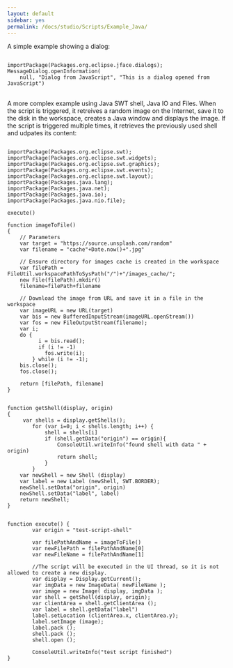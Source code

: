 ```yaml
---
layout: default
sidebar: yes
permalink: /docs/studio/Scripts/Example_Java/
---
```



A simple example showing a dialog:
<pre>
<code>
importPackage(Packages.org.eclipse.jface.dialogs);
MessageDialog.openInformation(
    null, "Dialog from JavaScript", "This is a dialog opened from JavaScript")
</code>
</pre>


A more complex example using Java SWT shell, Java IO and Files. When the script is triggered, it retreives a random image on the Internet, save it to the disk in the workspace, creates a Java window and displays the image. If the script is triggered multiple times, it retrieves the previously used shell and udpates its content:

<pre>
<code>
importPackage(Packages.org.eclipse.swt);
importPackage(Packages.org.eclipse.swt.widgets);
importPackage(Packages.org.eclipse.swt.graphics);
importPackage(Packages.org.eclipse.swt.events);
importPackage(Packages.org.eclipse.swt.layout);
importPackage(Packages.java.lang);
importPackage(Packages.java.net);
importPackage(Packages.java.io);
importPackage(Packages.java.nio.file);

execute()

function imageToFile()
{
	// Parameters
	var target = "https://source.unsplash.com/random"
	var filename = "cache"+Date.now()+".jpg"
	
	// Ensure directory for images cache is created in the workspace
	var filePath = FileUtil.workspacePathToSysPath("/")+"/images_cache/";
	new File(filePath).mkdir()
	filename=filePath+filename
	
	// Download the image from URL and save it in a file in the workspace
	var imageURL = new URL(target)
	var bis = new BufferedInputStream(imageURL.openStream())
	var fos = new FileOutputStream(filename);
	var i;
	do {
	      i = bis.read();
	      if (i != -1)
	        fos.write(i);
	    } while (i != -1);
	bis.close();
	fos.close();
	
	return [filePath, filename]
}


function getShell(display, origin)
{
	 var shells = display.getShells();	 
        for (var i=0; i < shells.length; i++) {
        	shell = shells[i]
        	if (shell.getData("origin") == origin){
        		ConsoleUtil.writeInfo("found shell with data " + origin)
        		return shell;
        	}
        }		
	var newShell = new Shell (display)
	var label = new Label (newShell, SWT.BORDER);
	newShell.setData("origin", origin)
	newShell.setData("label", label)	
	return newShell;
}


function execute() {	
		var origin = "test-script-shell"

		var filePathAndName = imageToFile()
		var newFilePath = filePathAndName[0]
		var newFileName = filePathAndName[1]
		
		//The script will be executed in the UI thread, so it is not allowed to create a new display.
		var display = Display.getCurrent();
		var imgData = new ImageData( newFileName );
   		var image = new Image( display, imgData );
		var shell = getShell(display, origin);
		var clientArea = shell.getClientArea ();
		var label = shell.getData("label")
		label.setLocation (clientArea.x, clientArea.y);
		label.setImage (image);
		label.pack ();
		shell.pack ();
		shell.open ();		
		
		ConsoleUtil.writeInfo("test script finished")		
}
</code>
</pre>
